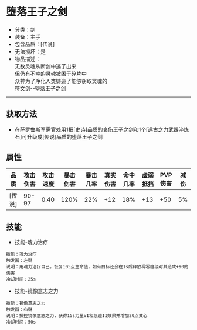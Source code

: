 # 堕落王子之剑
* 分类：剑
* 装备：主手
* 包含品质：[传说]
* 无法损坏：是
* 物品描述：<br/>
无数灵魂从断剑中逃了出来<br/>
但仍有不幸的灵魂被困于碎片中<br/>
众神为了净化人类铸造了能够窃取灵魂的<br/>
符文剑--堕落王子之剑
---
## 获取方法
* 在萨罗鲁斯军需官处用1把[史诗]品质的哀伤王子之剑和1个[远古之力武器淬炼石]可升级成[传说]品质的堕落王子之剑
## 属性
|品质|攻击伤害|攻击速度|暴击伤害|暴击几率|真实伤害|命中几率|虚弱抵挡|PVP伤害|减伤|
|----|----|----|----|----|----|----|----|----|----|
|[传说]|90-97|0.40|120%|22%|+12|18%|+13|+50|5%|
## 技能
* 技能-魂力治疗
```
技能：魂力治疗
触发器：左键
说明：用魂力治疗自己，恢复105点生命值，如有目标还会在1s后释放凋零缠绕对其造成+90的伤害
冷却时间：25s
```
* 技能-镜像意志之力
```
技能：镜像意志之力
触发器：右键
说明：操控镜像意志之力，获得15s力量VI和急迫II效果并增加20点黄心
冷却时间：50s
```
